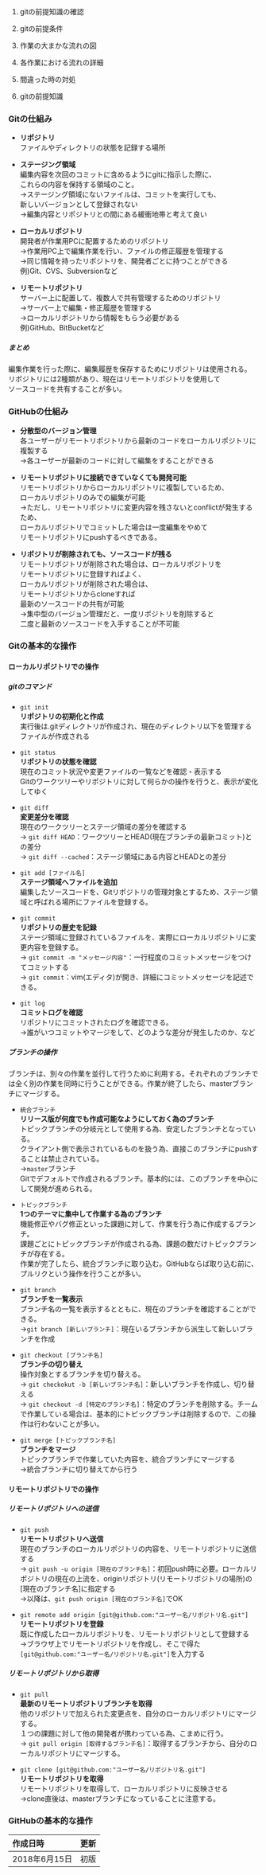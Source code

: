 1. gitの前提知識の確認
2. gitの前提条件
3. 作業の大まかな流れの図
4. 各作業における流れの詳細
5. 間違った時の対処


1. gitの前提知識
### Gitの仕組み
  - **リポジトリ** <br>
    ファイルやディレクトリの状態を記録する場所

  - **ステージング領域** <br>
    編集内容を次回のコミットに含めるようにgitに指示した際に、<br>これらの内容を保持する領域のこと。 <br>
    →ステージング領域にないファイルは、コミットを実行しても、<br>新しいバージョンとして登録されない <br>
    →編集内容とリポジトリとの間にある緩衝地帯と考えて良い　

  - **ローカルリポジトリ** <br>
    開発者が作業用PCに配置するためのリポジトリ <br>
    →作業用PC上で編集作業を行い、ファイルの修正履歴を管理する <br>
    →同じ情報を持ったリポジトリを、開発者ごとに持つことができる <br>
    例)Git、CVS、Subversionなど

  - **リモートリポジトリ** <br>
    サーバー上に配置して、複数人で共有管理するためのリポジトリ <br>
    →サーバー上で編集・修正履歴を管理する <br>
    →ローカルリポジトリから情報をもらう必要がある <br>
    例)GitHub、BitBucketなど

##### まとめ
  編集作業を行った際に、編集履歴を保存するためにリポジトリは使用される。 <br>
  リポジトリには2種類があり、現在はリモートリポジトリを使用して<br>ソースコードを共有することが多い。

### GitHubの仕組み
  - **分散型のバージョン管理** <br>
    各ユーザーがリモートリポジトリから最新のコードをローカルリポジトリに複製する <br>
    →各ユーザーが最新のコードに対して編集をすることができる

  - **リモートリポジトリに接続できていなくても開発可能** <br>
    リモートリポジトリからローカルリポジトリに複製しているため、<br>ローカルリポジトリのみでの編集が可能 <br>
    →ただし、リモートリポジトリに変更内容を残さないとconflictが発生するため、<br>ローカルリポジトリでコミットした場合は一度編集をやめて<br>リモートリポジトリにpushするべきである。

  - **リポジトリが削除されても、ソースコードが残る** <br>
    リモートリポジトリが削除された場合は、ローカルリポジトリを<br>リモートリポジトリに登録すればよく、<br>ローカルリポジトリが削除された場合は、<br>リモートリポジトリからcloneすれば<br>最新のソースコードの共有が可能 <br>
    →集中型のバージョン管理だと、一度リポジトリを削除すると<br>二度と最新のソースコードを入手することが不可能

### Gitの基本的な操作
#### ローカルリポジトリでの操作
##### gitのコマンド
  - `git init` <br>
    **リポジトリの初期化と作成** <br>
    実行後は.gitディレクトリが作成され、現在のディレクトリ以下を管理するファイルが作成される

  - `git status` <br>
    **リポジトリの状態を確認** <br>
    現在のコミット状況や変更ファイルの一覧などを確認・表示する <br>
    Gitのワークツリーやリポジトリに対して何らかの操作を行うと、表示が変化してゆく

  - `git diff` <br>
    **変更差分を確認** <br>
    現在のワークツリーとステージ領域の差分を確認する <br>
    → `git diff HEAD`：ワークツリーとHEAD(現在ブランチの最新コミット)との差分 <br>
    → `git diff --cached`：ステージ領域にある内容とHEADとの差分

  - `git add [ファイル名]` <br>
    **ステージ領域へファイルを追加** <br>
    編集したソースコードを、Gitリポジトリの管理対象とするため、ステージ領域と呼ばれる場所にファイルを登録する。

  - `git commit` <br>
    **リポジトリの歴史を記録** <br>
    ステージ領域に登録されているファイルを、実際にローカルリポジトリに変更内容を登録する。 <br>
    → `git commit -m "メッセージ内容"`：一行程度のコミットメッセージをつけてコミットする <br>
    → `git commit`：vim(エディタ)が開き、詳細にコミットメッセージを記述できる。

 - `git log` <br>
   **コミットログを確認** <br>
   リポジトリにコミットされたログを確認できる。 <br>
   →誰がいつコミットやマージをして、どのような差分が発生したのか、など

##### ブランチの操作
  ブランチは、別々の作業を並行して行うために利用する。それぞれのブランチでは全く別の作業を同時に行うことができる。作業が終了したら、masterブランチにマージする。

  - `統合ブランチ` <br>
    **リリース版が何度でも作成可能なようにしておく為のブランチ** <br>
    トピックブランチの分岐元として使用する為、安定したブランチとなっている。 <br>
    クライアント側で表示されているものを扱う為、直接このブランチにpushすることは禁止されている。 <br>
    →`master`ブランチ <br>
      Gitでデフォルトで作成されるブランチ。基本的には、このブランチを中心にして開発が進められる。

  - `トピックブランチ` <br>
    **1つのテーマに集中して作業する為のブランチ** <br>
    機能修正やバグ修正といった課題に対して、作業を行う為に作成するブランチ。 <br>
    課題ごとにトピックブランチが作成される為、課題の数だけトピックブランチが存在する。 <br>
    作業が完了したら、統合ブランチに取り込む。GitHubならば取り込む前に、プルリクという操作を行うことが多い。

  - `git branch` <br>
    **ブランチを一覧表示** <br>
    ブランチ名の一覧を表示するとともに、現在のブランチを確認することができる。 <br>
    →`git branch [新しいブランチ]`：現在いるブランチから派生して新しいブランチを作成

  - `git checkout [ブランチ名]` <br>
    **ブランチの切り替え** <br>
    操作対象とするブランチを切り替える。 <br>
    → `git checkokut -b [新しいブランチ名]`：新しいブランチを作成し、切り替える <br>
    → `git checkout -d [特定のブランチ名]`：特定のブランチを削除する。チームで作業している場合は、基本的にトピックブランチは削除するので、この操作は行わないことが多い。

  - `git merge [トピックブランチ名]` <br>
    **ブランチをマージ** <br>
    トピックブランチで作業していた内容を、統合ブランチにマージする <br>
    →統合ブランチに切り替えてから行う <br>

#### リモートリポジトリでの操作
##### リモートリポジトリへの送信
  - `git push` <br>
    **リモートリポジトリへ送信** <br>
    現在のブランチのローカルリポジトリの内容を、リモートリポジトリに送信する <br>
    → `git push -u origin [現在のブランチ名]`：初回push時に必要。ローカルリポジトリの現在の上流を、originリポジトリ(リモートリポジトリの場所)の[現在のブランチ名]に指定する <br>
    →以降は、`git push origin [現在のブランチ名]`でOK

- `git remote add origin [git@github.com:"ユーザー名/リポジトリ名.git"]` <br>
  **リモートリポジトリを登録** <br>
  既に作成したローカルリポジトリを、リモートリポジトリとして登録する <br>
  →ブラウザ上でリモートリポジトリを作成し、そこで得た`[git@github.com:"ユーザー名/リポジトリ名.git"]`を入力する

##### リモートリポジトリから取得
 - `git pull` <br>
   **最新のリモートリポジトリブランチを取得** <br>
   他のリポジトリで加えられた変更点を、自分のローカルリポジトリにマージする。<br>
   １つの課題に対して他の開発者が携わっている為、こまめに行う。 <br>
   → `git pull origin [取得するブランチ名]`：取得するブランチから、自分のローカルリポジトリにマージする。

 - `git clone [git@github.com:"ユーザー名/リポジトリ名.git"]` <br>
   **リモートリポジトリを取得** <br>
   リモートリポジトリを取得して、ローカルリポジトリに反映させる <br>
   →clone直後は、masterブランチになっていることに注意する。

### GitHubの基本的な操作



  |作成日時|更新|
  |:--|:--:|
  |2018年6月15日|初版|
